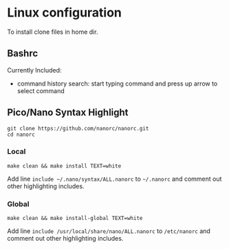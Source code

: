 # Linux configuration

To install clone files in home dir.

## Bashrc

Currently Included:

* command history search: start typing command and press up arrow to select command


## Pico/Nano Syntax Highlight


    git clone https://github.com/nanorc/nanorc.git
    cd nanorc

### Local

    make clean && make install TEXT=white

Add line `include ~/.nano/syntax/ALL.nanorc` to `~/.nanorc` and comment out other highlighting includes.

### Global

    make clean && make install-global TEXT=white

Add line `include /usr/local/share/nano/ALL.nanorc` to `/etc/nanorc` and comment out other highlighting includes.


